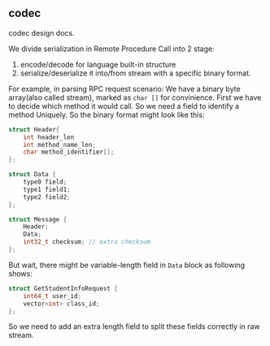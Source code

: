 ## codec

codec design docs.

We divide serialization in Remote Procedure Call into 2 stage:

1. encode/decode for language built-in structure
2. serialize/deserialize it into/from stream with a specific binary format.

For example, in parsing RPC request scenario:
We have a binary byte array(also called stream), marked as `char []` for convinience. First we have to decide which
method it would call. So we need a field to identify a method Uniquely. So the binary format might look like this:

```c++
struct Header{
    int header_len
    int method_name_len;
    char method_identifier[];
};

struct Data {
    type0 field;
    type1 field1;
    type2 field2;
};

struct Message {
    Header;
    Data;
    int32_t checksum; // extra checksum
};
```

But wait, there might be variable-length field in `Data` block as following shows:

```c++
struct GetStudentInfoRequest {
    int64_t user_id;
    vector<int> class_id;
};
```

So we need to add an extra length field to split these fields correctly in raw stream.